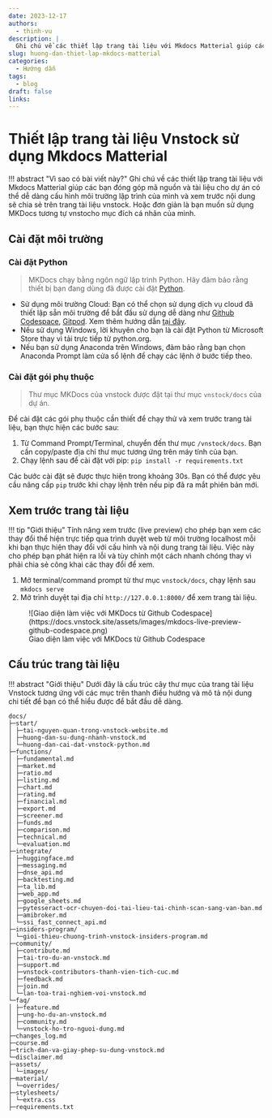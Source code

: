 ```yaml
---
date: 2023-12-17
authors:
  - thinh-vu
description: |
  Ghi chú về các thiết lập trang tài liệu với Mkdocs Matterial giúp các thành viên muốn tham gia đóng góp mã nguồn và tài liệu dự án có thể cấu hình môi trường để xem trước nội dung dễ dàng trước khi chia sẻ công khai
slug: huong-dan-thiet-lap-mkdocs-matterial
categories:
  - Hướng dẫn
tags:
  - blog
draft: false
links:
---
```

# Thiết lập trang tài liệu Vnstock sử dụng Mkdocs Matterial

!!! abstract "Vì sao có bài viết này?"
	Ghi chú về các thiết lập trang tài liệu với Mkdocs Matterial giúp các bạn đóng góp mã nguồn và tài liệu cho dự án có thể dễ dàng cấu hình môi trường lập trình của mình và xem trước nội dung sẽ chia sẻ trên trang tài liệu vnstock. Hoặc đơn giản là bạn muốn sử dụng MKDocs tương tự vnstocho mục đích cá nhân của mình. 



## Cài đặt môi trường

### Cài đặt Python

> MKDocs chạy bằng ngôn ngữ lập trình Python. Hãy đảm bảo rằng thiết bị bạn đang dùng đã được cài đặt [Python](https://python.org/). 

- Sử dụng môi trường Cloud: Bạn có thể chọn sử dụng dịch vụ cloud đã thiết lập sẵn môi trường để bắt đầu sử dụng dễ dàng như [Github Codespace](https://github.com/features/codespaces), [Gitpod](https://www.gitpod.io/). Xem thêm hướng dẫn [tại đây](https://learn-anything.vn/kien-thuc/python/thiet-lap-moi-truong-python/#ide-hoan-chinh).
- Nếu sử dụng Windows, lời khuyên cho bạn là cài đặt Python từ Microsoft Store thay vì tải trực tiếp từ python.org. 
- Nếu bạn sử dụng Anaconda trên Windows, đảm bảo rằng bạn chọn Anaconda Prompt làm cửa sổ lệnh để chạy các lệnh ở bước tiếp theo.

<!-- more -->
### Cài đặt gói phụ thuộc

> Thư mục MKDocs của vnstock được đặt tại thư mục `vnstock/docs` của dự án.

Để cài đặt các gói phụ thuộc cần thiết để chạy thử và xem trước trang tài liệu, bạn thực hiện các bước sau:

1. Từ Command Prompt/Terminal, chuyển đến thư mục `/vnstock/docs`. Bạn cần copy/paste địa chỉ thư mục tương ứng trên máy tính của bạn.
2. Chạy lệnh sau để cài đặt với pip: `pip install -r requirements.txt`

Các bước cài đặt sẽ được thực hiện trong khoảng 30s. Bạn có thể được yêu cầu nâng cấp `pip` trước khi chạy lệnh trên nếu pip đã ra mắt phiên bản mới.

## Xem trước trang tài liệu

!!! tip "Giới thiệu"
    Tính năng xem trước (live preview) cho phép bạn xem các thay đổi thể hiện trực tiếp qua trình duyệt web từ môi trường localhost mỗi khi bạn thực hiện thay đổi với cấu hình và nội dung trang tài liệu. Việc này cho phép bạn phát hiện ra lỗi và tùy chỉnh một cách nhanh chóng thay vì phải chia sẻ công khai các thay đổi để xem.

1. Mở terminal/command prompt từ thư mục `vnstock/docs`, chạy lệnh sau `mkdocs serve`
2. Mở trình duyệt tại địa chỉ `http://127.0.0.1:8000/` để xem trang tài liệu.

<figure markdown>
  ![Giao diện làm việc với MKDocs từ Github Codespace](https://docs.vnstock.site/assets/images/mkdocs-live-preview-github-codespace.png)
  <figcaption>Giao diện làm việc với MKDocs từ Github Codespace</figcaption>
</figure>

## Cấu trúc trang tài liệu

!!! abstract "Giới thiệu"
    Dưới đây là cấu trúc cây thư mục của trang tài liệu Vnstock tương ứng với các mục trên thanh điều hướng và mô tả nội dung chi tiết để bạn có thể hiểu được để bắt đầu dễ dàng.

```
docs/
├─start/
│ ├─tai-nguyen-quan-trong-vnstock-website.md
│ ├─huong-dan-su-dung-nhanh-vnstock.md
│ └─huong-dan-cai-dat-vnstock-python.md
├─functions/
│ ├─fundamental.md
│ ├─market.md
│ ├─ratio.md
│ ├─listing.md
│ ├─chart.md
│ ├─rating.md
│ ├─financial.md
│ ├─export.md
│ ├─screener.md
│ ├─funds.md
│ ├─comparison.md
│ ├─technical.md
│ └─evaluation.md
├─integrate/
│ ├─huggingface.md
│ ├─messaging.md
│ ├─dnse_api.md
│ ├─backtesting.md
│ ├─ta_lib.md
│ ├─web_app.md
│ ├─google_sheets.md
│ ├─pytesseract-ocr-chuyen-doi-tai-lieu-tai-chinh-scan-sang-van-ban.md
│ ├─amibroker.md
│ └─ssi_fast_connect_api.md
├─insiders-program/
│ └─gioi-thieu-chuong-trinh-vnstock-insiders-program.md
├─community/
│ ├─contribute.md
│ ├─tai-tro-du-an-vnstock.md
│ ├─support.md
│ ├─vnstock-contributors-thanh-vien-tich-cuc.md
│ ├─feedback.md
│ ├─join.md
│ └─lan-toa-trai-nghiem-voi-vnstock.md
└─faq/
│ ├─feature.md
│ ├─ung-ho-du-an-vnstock.md
│ ├─community.md
│ └─vnstock-ho-tro-nguoi-dung.md
├─changes_log.md
├─course.md
├─trich-dan-va-giay-phep-su-dung-vnstock.md
└─disclaimer.md
├─assets/
│ └─images/
├─material/
│ └─overrides/
├─stylesheets/
│ └─extra.css
├─requirements.txt
```
